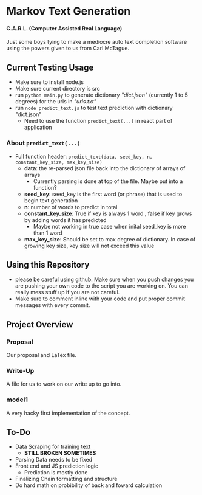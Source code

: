 # Markov Text Generation
#### C.A.R.L. (Computer Assisted Real Language)
Just some boys tying to make a mediocre auto text completion software using the powers given to us from Carl McTague. 

## Current Testing Usage

- Make sure to install node.js
- Make sure current directory is src
- run ```python main.py``` to generate dictionary *"dict.json"* (currently 1 to 5 degrees) for the urls in *"urls.txt"*
- run ```node predict_text.js``` to test text prediction with dictionary "dict.json"
  - Need to use the function ```predict_text(...)``` in react part of application 
### About ```predict_text(...)```
- Full function header: ```predict_text(data, seed_key, n, constant_key_size, max_key_size)```
  - **data**: the re-parsed json file back into the dictionary of arrays of arrays
    - Currently parsing is done at top of the file. Maybe put into a function?
  - **seed_key**: seed_key is the first word (or phrase) that is used to begin text generation
  - **n**: number of words to predict in total
  - **constant_key_size**: True if key is always 1 word , false if key grows by adding words it has predicted
    - Maybe not working in true case when inital seed_key is more than 1 word
  - **max_key_size**: Should be set to max degree of dictionary. In case of growing key size, key size will not exceed this value


## Using this Repository
- please be careful using github. Make sure when you push changes you are pushing your own code to the script you are working on. You can really mess stuff up if you are not careful.
- Make sure to comment inline with your code and put proper commit messages with every commit.
## Project Overview
### Proposal
 Our proposal and LaTex file.
### Write-Up
 A file for us to work on our write up to go into.
### model1
 A very hacky first implementation of the concept. 
## To-Do
- Data Scraping for training text
   - **STILL BROKEN SOMETIMES**
- Parsing Data needs to be fixed
- Front end and JS prediction logic
   - Prediction is mostly done
- Finalizing Chain formatting and structure
- Do hard math on probibility of back and foward calculation 
